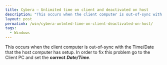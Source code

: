 ```yaml
---
title: Cybera – Unlimited time on client and deactivated on host
description: "This occurs when the client computer is out-of-sync with the Time/Date that the host computer has setup. In order to fix this problem go to the Client P..."
layout: post
permalink: /win/cybera-unlmted-time-on-client-deactivated-on-host/
tags:
  - Windows
---
```

This occurs when the client computer is out-of-sync with the Time/Date that the host computer has setup. In order to fix this problem go to the Client PC and set the **correct** **_Date/Time_**.
